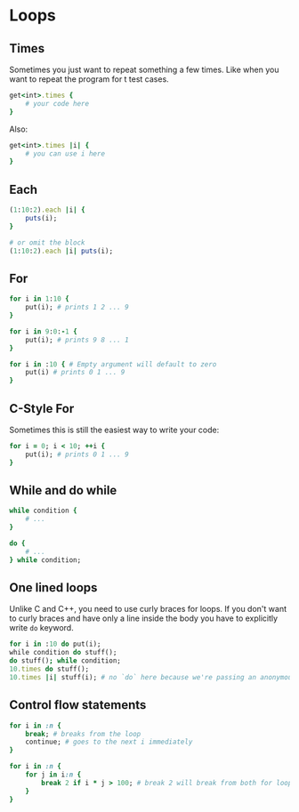 # Loops

## Times

Sometimes you just want to repeat something a few times. Like when you want to repeat the program for t test cases.

```ruby
get<int>.times {
    # your code here
}
```

Also:
```ruby
get<int>.times |i| {
    # you can use i here
}
```

## Each

```ruby
(1:10:2).each |i| {
    puts(i);
}

# or omit the block
(1:10:2).each |i| puts(i);
```

## For

```ruby
for i in 1:10 {
    put(i); # prints 1 2 ... 9
}

for i in 9:0:-1 {
    put(i); # prints 9 8 ... 1
}

for i in :10 { # Empty argument will default to zero
    put(i) # prints 0 1 ... 9
}
```

## C-Style For

Sometimes this is still the easiest way to write your code:

```ruby
for i = 0; i < 10; ++i {
    put(i); # prints 0 1 ... 9
}
```

## While and do while

```ruby
while condition {
    # ...
}

do {
    # ...
} while condition;
```

## One lined loops

Unlike C and C++, you need to use curly braces for loops. If you don't want to curly braces and have only a line inside the body you have to explicitly write `do` keyword.

```ruby
for i in :10 do put(i);
while condition do stuff();
do stuff(); while condition;
10.times do stuff();
10.times |i| stuff(i); # no `do` here because we're passing an anonymous function to times method.
```

## Control flow statements

```ruby
for i in :n {
    break; # breaks from the loop
    continue; # goes to the next i immediately 
}

for i in :n {
    for j in i:n {
        break 2 if i * j > 100; # break 2 will break from both for loops.
    }
}
```
